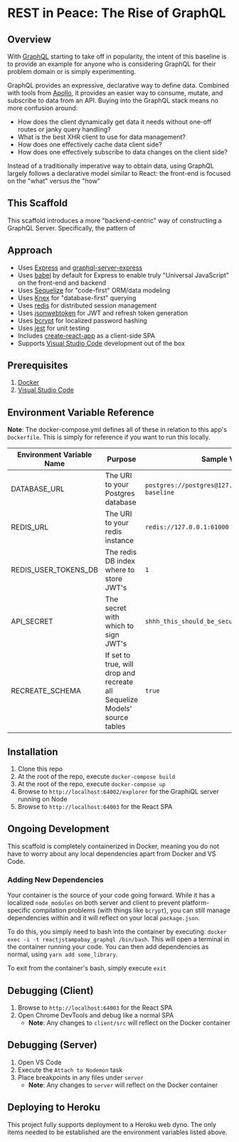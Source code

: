 # REST in Peace: The Rise of GraphQL

## Overview

With [GraphQL](http://graphql.org/) starting to take off in popularity, the intent of this baseline is to provide an example for anyone who is considering GraphQL for their problem domain or is simply experimenting.

GraphQL provides an expressive, declarative way to define data.  Combined with tools from [Apollo](http://dev.apollodata.com/), it provides an easier way to consume, mutate, and subscribe to data from an API.  Buying into the GraphQL stack means no more confusion around:

* How does the client dynamically get data it needs without one-off routes or janky query handling?
* What is the best XHR client to use for data management?
* How does one effectively cache data client side?
* How does one effectively subscribe to data changes on the client side?

Instead of a traditionally imperative way to obtain data, using GraphQL largely follows a declarative model similar to React: the front-end is focused on the "what" versus the "how"

## This Scaffold

This scaffold introduces a more "backend-centric" way of constructing a GraphQL Server.  Specifically, the pattern of

## Approach

* Uses [Express](https://expressjs.com/) and [graphql-server-express](https://github.com/apollographql/graphql-server)
* Uses [babel](https://babeljs.io/docs/usage/cli/) by default for Express to enable truly "Universal JavaScript" on the front-end and backend
* Uses [Sequelize](http://docs.sequelizejs.com/) for "code-first" ORM/data modeling
* Uses [Knex](http://knexjs.org/) for "database-first" querying
* Uses [redis](https://github.com/NodeRedis/node_redis) for distributed session management
* Uses [jsonwebtoken](https://github.com/auth0/node-jsonwebtoken) for JWT and refresh token generation
* Uses [bcrypt](https://github.com/kelektiv/node.bcrypt.js) for localized password hashing
* Uses [jest](https://facebook.github.io/jest/) for unit testing
* Includes [create-react-app](https://github.com/facebookincubator/create-react-app) as a client-side SPA
* Supports [Visual Studio Code](https://code.visualstudio.com/) development out of the box

## Prerequisites

1. [Docker](https://www.docker.com/)
1. [Visual Studio Code](https://code.visualstudio.com/)

## Environment Variable Reference

**Note**: The docker-compose.yml defines all of these in relation to this app's `Dockerfile`. This is simply for reference if you want to run this locally.

| Environment Variable Name  | Purpose | Sample Value |
| ------------- | ------------- | ------------- |
| DATABASE_URL  | The URI to your Postgres database  | `postgres://postgres@127.0.0.1:61001/graphql-baseline` |
| REDIS_URL  | The URI to your redis instance  | `redis://127.0.0.1:61000` |
| REDIS_USER_TOKENS_DB  | The redis DB index where to store JWT's  | `1` |
| API_SECRET  | The secret with which to sign JWT's  | `shhh_this_should_be_secure` |
| RECREATE_SCHEMA | If set to true, will drop and recreate all Sequelize Models' source tables | `true` |

## Installation

1. Clone this repo
1. At the root of the repo, execute `docker-compose build`
1. At the root of the repo, execute `docker-compose up`
1. Browse to `http://localhost:64002/explorer` for the GraphiQL server running on Node
1. Browse to `http://localhost:64003` for the React SPA

## Ongoing Development

This scaffold is completely containerized in Docker, meaning you do not have to worry about any local dependencies apart from Docker and VS Code.

### Adding New Dependencies

Your container is the source of your code going forward.  While it has a localized `node_modules` on both server and client to prevent platform-specific compilation problems (with things like `bcrypt`), you can still manage dependencies within and it will reflect on your local `package.json`.

To do this, you simply need to bash into the container by executing: `docker exec -i -t reactjstampabay_graphql /bin/bash`.  This will open a terminal in the container running your code.  You can then add dependencies as normal, using `yarn add some_library`.

To exit from the container's bash, simply execute `exit`

## Debugging (Client)

1. Browse to `http://localhost:64003` for the React SPA
1. Open Chrome DevTools and debug like a normal SPA
    * **Note**: Any changes to `client/src` will reflect on the Docker container

## Debugging (Server)

1. Open VS Code
1. Execute the `Attach to Nodemon` task
1. Place breakpoints in any files under `server`
    * **Note**: Any changes to `server` will reflect on the Docker container

## Deploying to Heroku

This project fully supports deployment to a Heroku web dyno.  The only items needed to be established are the environment variables listed above.
